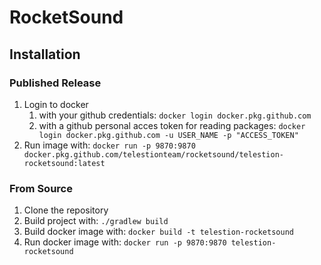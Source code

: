 # RocketSound

## Installation

### Published Release

1. Login to docker 
   1. with your github credentials: `docker login docker.pkg.github.com`
   2. with a github personal acces token for reading packages: `docker login docker.pkg.github.com -u USER_NAME -p "ACCESS_TOKEN"`
4. Run image with: `docker run -p 9870:9870 docker.pkg.github.com/telestionteam/rocketsound/telestion-rocketsound:latest`

### From Source

1. Clone the repository
2. Build project with: `./gradlew build`
3. Build docker image with: `docker build -t telestion-rocketsound`
4. Run docker image with: `docker run -p 9870:9870 telestion-rocketsound`
